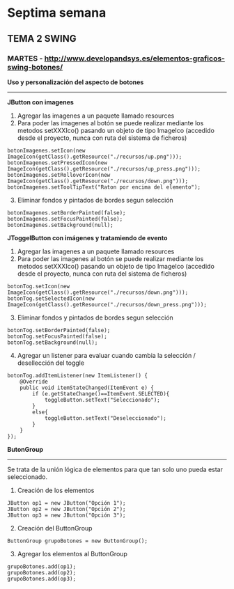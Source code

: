 # Septima semana

## TEMA 2 SWING

### MARTES - http://www.developandsys.es/elementos-graficos-swing-botones/

**Uso y personalización del aspecto de botones**
***

**JButton con imagenes**
1. Agregar las imagenes a un paquete llamado resources
2. Para poder las imagenes al botón se puede realizar mediante los metodos setXXXIco() pasando un objeto de tipo ImageIco (accedido desde el proyecto, nunca con ruta del sistema de ficheros)
````
botonImagenes.setIcon(new ImageIcon(getClass().getResource("./recursos/up.png")));
botonImagenes.setPressedIcon(new ImageIcon(getClass().getResource("./recursos/up_press.png")));
botonImagenes.setRolloverIcon(new ImageIcon(getClass().getResource("./recursos/down.png")));
botonImagenes.setToolTipText("Raton por encima del elemento");
````
3. Eliminar fondos y pintados de bordes segun selección
````
botonImagenes.setBorderPainted(false);
botonImagenes.setFocusPainted(false);
botonImagenes.setBackground(null);
````

**JToggelButton con imágenes y tratamiendo de evento**
1. Agregar las imagenes a un paquete llamado resources
2. Para poder las imagenes al botón se puede realizar mediante los metodos setXXXIco() pasando un objeto de tipo ImageIco (accedido desde el proyecto, nunca con ruta del sistema de ficheros)
````
botonTog.setIcon(new ImageIcon(getClass().getResource("./recursos/down.png")));
botonTog.setSelectedIcon(new ImageIcon(getClass().getResource("./recursos/down_press.png")));
````
3. Eliminar fondos y pintados de bordes segun selección
````
botonTog.setBorderPainted(false);
botonTog.setFocusPainted(false);
botonTog.setBackground(null);
````
4. Agregar un listener para evaluar cuando cambia la selección / desellección del toggle
````
botonTog.addItemListener(new ItemListener() {
    @Override
    public void itemStateChanged(ItemEvent e) {
        if (e.getStateChange()==ItemEvent.SELECTED){
            toggleButton.setText("Seleccionado"); 
        }
        else{
            toggleButton.setText("Deseleccionado"); 
        }
    }
});
````

**ButonGroup**
***
Se trata de la unión lógica de elementos para que tan solo uno pueda estar seleccionado.
1. Creación de los elementos
````
JButton op1 = new JButton("Opción 1");
JButton op2 = new JButton("Opción 2");
JButton op3 = new JButton("Opción 3");
````
2. Creación del ButtonGroup
````
ButtonGroup grupoBotones = new ButtonGroup();
````
3. Agregar los elementos al ButtonGroup
````
grupoBotones.add(op1);
grupoBotones.add(op2);
grupoBotones.add(op3);
````

